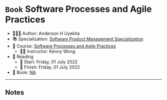 `Book` Software Processes and Agile Practices
================

-   👨🏻‍💻 Author: Anderson H Uyekita
-   📚 Specialization:
    <a href="https://www.coursera.org/specializations/product-management"
    target="_blank" rel="noopener">Software Product Management
    Specialization</a>
-   📖 Course: <a
    href="https://www.coursera.org/learn/software-processes-and-agile-practices"
    target="_blank" rel="noopener">Software Processes and Agile
    Practices</a>
    -   🧑‍🏫 Instructor: Kenny Wong
-   📆 Reading
    -   🚦 Start: Friday, 01 July 2022
    -   🏁 Finish: Friday, 01 July 2022
-   📔 Book: <a href="NA" target="_blank" rel="noopener">NA</a>

------------------------------------------------------------------------

## Notes
